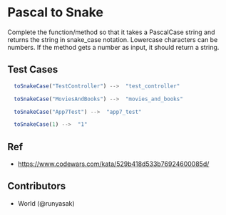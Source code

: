 # Pascal to Snake

Complete the function/method so that it takes a PascalCase string and returns the string in snake_case notation. Lowercase characters can be numbers. If the method gets a number as input, it should return a string.

## Test Cases

```js
  toSnakeCase("TestController") -->  "test_controller"
```

```js
  toSnakeCase("MoviesAndBooks") -->  "movies_and_books"
```

```js
  toSnakeCase("App7Test") -->  "app7_test"
```

```js
  toSnakeCase(1) -->  "1"
```

## Ref

- https://www.codewars.com/kata/529b418d533b76924600085d/

## Contributors

- World (@runyasak)
